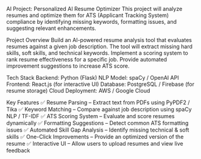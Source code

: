 AI Project: Personalized AI Resume Optimizer
This project will analyze resumes and optimize them for ATS (Applicant Tracking System) compliance by identifying missing keywords, formatting issues, and suggesting relevant enhancements.

Project Overview
Build an AI-powered resume analysis tool that evaluates resumes against a given job description.
The tool will extract missing hard skills, soft skills, and technical keywords.
Implement a scoring system to rank resume effectiveness for a specific job.
Provide automated improvement suggestions to increase ATS score.

Tech Stack
Backend: Python (Flask)
NLP Model: spaCy / OpenAI API
Frontend: React.js (for interactive UI)
Database: PostgreSQL / Firebase (for resume storage)
Cloud Deployment: AWS / Google Cloud

Key Features
✅ Resume Parsing – Extract text from PDFs using PyPDF2 / Tika
✅ Keyword Matching – Compare against job description using spaCy NLP / TF-IDF
✅ ATS Scoring System – Evaluate and score resumes dynamically
✅ Formatting Suggestions – Detect common ATS formatting issues
✅ Automated Skill Gap Analysis – Identify missing technical & soft skills
✅ One-Click Improvements – Provide an optimized version of the resume
✅ Interactive UI – Allow users to upload resumes and view live feedback
